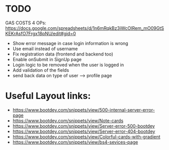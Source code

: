 # TODO

GAS COSTS 4 OPs: https://docs.google.com/spreadsheets/d/1n6mRqkBz3iWcOlRem_mO09GtSKEKrAsfO7Frgx18pNU/edit#gid=0

* Show error message in case login information is wrong
* Use email instead of username
* Fix registration data (frontend and backend too)
* Enable onSubmit in SignUp page
* Login logic to be removed when the user is logged in
* Add validation of the fields
* send back data on type of user --> profile page


# Useful Layout links:
* https://www.bootdey.com/snippets/view/500-internal-server-error-page
* https://www.bootdey.com/snippets/view/Note-cards
* https://www.bootdey.com/snippets/view/Server-error-500-bootdey
* https://www.bootdey.com/snippets/view/Server-error-404-bootdey
* https://www.bootdey.com/snippets/view/Colorful-cards-with-gradient
* https://www.bootdey.com/snippets/view/bs4-sevices-page